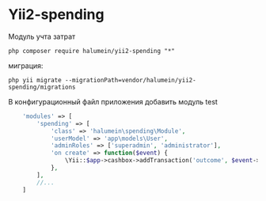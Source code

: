 Yii2-spending
==========


Модуль учта затрат


```
php composer require halumein/yii2-spending "*"
```

миграция:

```
php yii migrate --migrationPath=vendor/halumein/yii2-spending/migrations
```

В конфигурационный файл приложения добавить модуль test

```php
    'modules' => [
        'spending' => [
            'class' => 'halumein\spending\Module',
            'userModel' => 'app\models\User',
            'adminRoles' => ['superadmin', 'administrator'],
            'on create' => function($event) {
                \Yii::$app->cashbox->addTransaction('outcome', $event->model->cost, $event->model->cashbox_id);
            },
        ],
        //...
    ]
```
